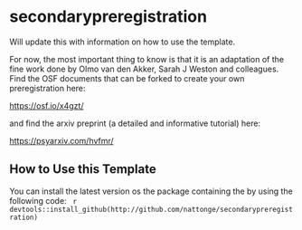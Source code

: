 # secondarypreregistration
Will update this with information on how to use the template. 

For now, the most important thing to know is that it is an adaptation of the fine work done by Olmo van den Akker, Sarah J Weston and colleagues. Find the OSF documents that can be forked to create your own preregistration here: 

https://osf.io/x4gzt/

and find the arxiv preprint (a detailed and informative tutorial) here:

https://psyarxiv.com/hvfmr/

## How to Use this Template
You can install the latest version os the package containing the by using the following code:
` r devtools::install_github(http://github.com/nattonge/secondarypreregistration)`
